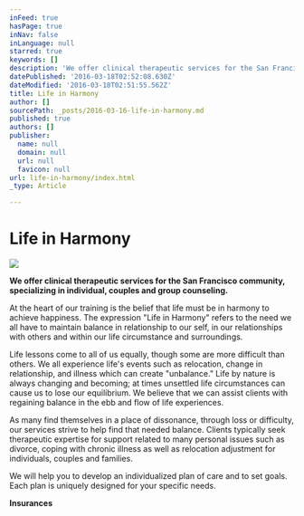 ```yaml
---
inFeed: true
hasPage: true
inNav: false
inLanguage: null
starred: true
keywords: []
description: 'We offer clinical therapeutic services for the San Francisco community, specializing in individual, couples and group counseling.'
datePublished: '2016-03-18T02:52:08.630Z'
dateModified: '2016-03-18T02:51:55.562Z'
title: Life in Harmony
author: []
sourcePath: _posts/2016-03-16-life-in-harmony.md
published: true
authors: []
publisher:
  name: null
  domain: null
  url: null
  favicon: null
url: life-in-harmony/index.html
_type: Article

---
```

# Life in Harmony
![](https://the-grid-user-content.s3-us-west-2.amazonaws.com/4f2750a8-7099-491d-8cb9-efe6d287f217.jpg)

**We offer clinical therapeutic services for the San Francisco community, specializing in individual, couples and group counseling.**

At the heart of our training is the belief that life must be in harmony to achieve happiness. The expression "Life in Harmony" refers to the need we all have to maintain balance in relationship to our self, in our relationships with others and within our life circumstance and surroundings.

Life lessons come to all of us equally, though some are more difficult than others. We all experience life's events such as relocation, change in relationship, and illness which can create  "unbalance." Life by nature is always changing and becoming; at times unsettled life circumstances can cause us to lose our equilibrium. We believe that we can assist clients with regaining balance in the ebb and flow of life experiences.

As many find themselves in a place of dissonance, through loss or difficulty, our services strive to help find that needed balance. Clients typically seek therapeutic expertise for support related to many personal issues such as divorce, coping with chronic illness as well as relocation adjustment for individuals, couples and families.

We will help you to develop an individualized plan of care and to set goals. Each plan is uniquely designed for your specific needs.

**Insurances**